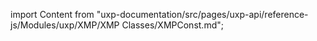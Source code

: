 import Content from "uxp-documentation/src/pages/uxp-api/reference-js/Modules/uxp/XMP/XMP Classes/XMPConst.md";

<Content query="product=photoshop"/>